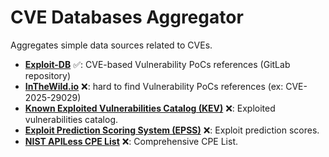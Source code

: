 # CVE Databases Aggregator

 Aggregates simple data sources related to CVEs. 

- **[Exploit-DB](https://www.exploit-db.com/)** ✅: CVE-based Vulnerability PoCs references (GitLab repository)
- **[InTheWild.io](https://inthewild.io/api/exploits?limit=1)** ❌: hard to find Vulnerability PoCs references (ex: CVE-2025-29029)
- **[Known Exploited Vulnerabilities Catalog (KEV)](https://www.cisa.gov/known-exploited-vulnerabilities-catalog)** ❌: Exploited vulnerabilities catalog.
- **[Exploit Prediction Scoring System (EPSS)](https://www.first.org/epss/data_stats)** ❌: Exploit prediction scores.
- **[NIST APILess CPE List](https://nvd.nist.gov/products/cpe)** ❌: Comprehensive CPE List.

